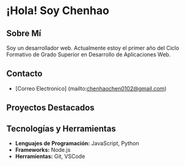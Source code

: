 # ¡Hola! Soy Chenhao

## Sobre Mí
Soy un desarrollador web. Actualmente estoy el primer año del Ciclo Formativo de Grado Superior en Desarrollo de Aplicaciones Web.
## Contacto
- [Correo Electronico] (mailto:chenhaochen0102@gmail.com)

## Proyectos Destacados

## Tecnologías y Herramientas
- **Lenguajes de Programación:** JavaScript, Python
- **Frameworks:** Node.js
- **Herramientas:** Git, VSCode


